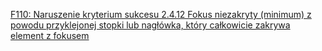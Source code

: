 [F110: Naruszenie kryterium sukcesu 2.4.12 Fokus niezakryty (minimum) z powodu przyklejonej stopki lub nagłówka, który całkowicie zakrywa element z fokusem](https://www.w3.org/WAI/WCAG22/Techniques/failures/F110)
